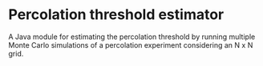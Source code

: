# Percolation threshold estimator
A Java module for estimating the percolation threshold by running multiple Monte Carlo simulations of a percolation experiment considering an N x N grid.
